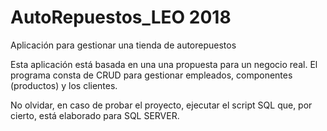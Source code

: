 # AutoRepuestos_LEO 2018
Aplicación para gestionar una tienda de autorepuestos

Esta aplicación está basada en una una propuesta para un negocio real. El programa consta de CRUD para
gestionar empleados, componentes (productos) y los clientes.

No olvidar, en caso de probar el proyecto, ejecutar el script SQL que, por cierto, está elaborado para
SQL SERVER.
